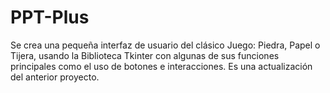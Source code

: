 # PPT-Plus

Se crea una pequeña interfaz de usuario del clásico Juego: Piedra, Papel o Tijera, usando la Biblioteca Tkinter con algunas de sus funciones principales como el uso de botones e interacciones. Es una actualización del anterior proyecto.
